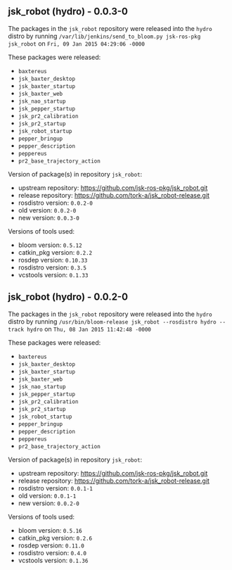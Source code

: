 ## jsk_robot (hydro) - 0.0.3-0

The packages in the `jsk_robot` repository were released into the `hydro` distro by running `/var/lib/jenkins/send_to_bloom.py jsk-ros-pkg jsk_robot` on `Fri, 09 Jan 2015 04:29:06 -0000`

These packages were released:
- `baxtereus`
- `jsk_baxter_desktop`
- `jsk_baxter_startup`
- `jsk_baxter_web`
- `jsk_nao_startup`
- `jsk_pepper_startup`
- `jsk_pr2_calibration`
- `jsk_pr2_startup`
- `jsk_robot_startup`
- `pepper_bringup`
- `pepper_description`
- `peppereus`
- `pr2_base_trajectory_action`

Version of package(s) in repository `jsk_robot`:
- upstream repository: https://github.com/jsk-ros-pkg/jsk_robot.git
- release repository: https://github.com/tork-a/jsk_robot-release.git
- rosdistro version: `0.0.2-0`
- old version: `0.0.2-0`
- new version: `0.0.3-0`

Versions of tools used:
- bloom version: `0.5.12`
- catkin_pkg version: `0.2.2`
- rosdep version: `0.10.33`
- rosdistro version: `0.3.5`
- vcstools version: `0.1.33`


## jsk_robot (hydro) - 0.0.2-0

The packages in the `jsk_robot` repository were released into the `hydro` distro by running `/usr/bin/bloom-release jsk_robot --rosdistro hydro --track hydro` on `Thu, 08 Jan 2015 11:42:48 -0000`

These packages were released:
- `baxtereus`
- `jsk_baxter_desktop`
- `jsk_baxter_startup`
- `jsk_baxter_web`
- `jsk_nao_startup`
- `jsk_pepper_startup`
- `jsk_pr2_calibration`
- `jsk_pr2_startup`
- `jsk_robot_startup`
- `pepper_bringup`
- `pepper_description`
- `peppereus`
- `pr2_base_trajectory_action`

Version of package(s) in repository `jsk_robot`:
- upstream repository: https://github.com/jsk-ros-pkg/jsk_robot.git
- release repository: https://github.com/tork-a/jsk_robot-release.git
- rosdistro version: `0.0.1-1`
- old version: `0.0.1-1`
- new version: `0.0.2-0`

Versions of tools used:
- bloom version: `0.5.16`
- catkin_pkg version: `0.2.6`
- rosdep version: `0.11.0`
- rosdistro version: `0.4.0`
- vcstools version: `0.1.36`



